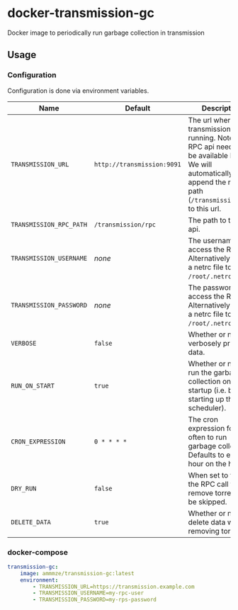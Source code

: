 # docker-transmission-gc
Docker image to periodically run garbage collection in transmission

## Usage

### Configuration

Configuration is done via environment variables.

| Name | Default | Description |
| ---- | ------- | ----------- |
| `TRANSMISSION_URL` | `http://transmission:9091` | The url where transmission is running. Note: The RPC api needs to be available here. We will automatically append the rpc path (`/transmission/rpc`) to this url. |
| `TRANSMISSION_RPC_PATH` | `/transmission/rpc` | The path to the RPC api. |
| `TRANSMISSION_USERNAME` | *none* | The username to access the RPC api. Alternatively mount a netrc file to `/root/.netrc`. |
| `TRANSMISSION_PASSWORD` | *none* | The password to access the RPC api. Alternatively mount a netrc file to `/root/.netrc`. |
| `VERBOSE` | `false` | Whether or not to verbosely print out data. |
| `RUN_ON_START` | `true` | Whether or not to run the garbage collection on startup (i.e. before starting up the cron scheduler). |
| `CRON_EXPRESSION` | `0 * * * *` | The cron expression for how often to run garbage collection. Defaults to every hour on the hour. |
| `DRY_RUN` | `false` | When set to true, the RPC call to remove torrents will be skipped. |
| `DELETE_DATA` | `true` | Whether or not to delete data when removing torrents. |

### docker-compose

```yaml
transmission-gc:
    image: ammmze/transmission-gc:latest
    environment: 
        - TRANSMISSION_URL=https://transmission.example.com
        - TRANSMISSION_USERNAME=my-rpc-user
        - TRANSMISSION_PASSWORD=my-rps-password
```
